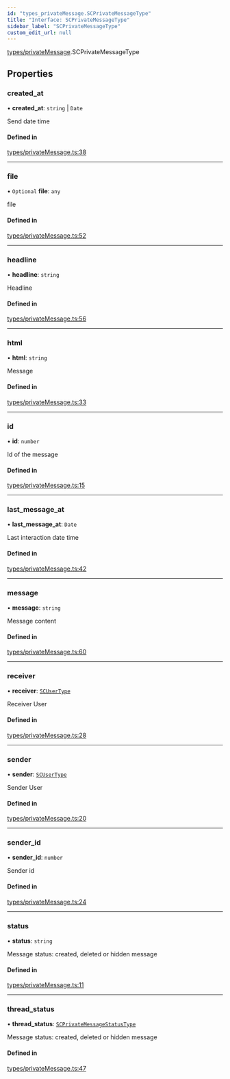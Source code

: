 ```yaml
---
id: "types_privateMessage.SCPrivateMessageType"
title: "Interface: SCPrivateMessageType"
sidebar_label: "SCPrivateMessageType"
custom_edit_url: null
---
```


[types/privateMessage](../modules/types_privateMessage.md).SCPrivateMessageType

## Properties

### created\_at

• **created\_at**: `string` \| `Date`

Send date time

#### Defined in

[types/privateMessage.ts:38](https://github.com/selfcommunity/community-ui/blob/1eb776a/packages/sc-core/src/types/privateMessage.ts#L38)

___

### file

• `Optional` **file**: `any`

file

#### Defined in

[types/privateMessage.ts:52](https://github.com/selfcommunity/community-ui/blob/1eb776a/packages/sc-core/src/types/privateMessage.ts#L52)

___

### headline

• **headline**: `string`

Headline

#### Defined in

[types/privateMessage.ts:56](https://github.com/selfcommunity/community-ui/blob/1eb776a/packages/sc-core/src/types/privateMessage.ts#L56)

___

### html

• **html**: `string`

Message

#### Defined in

[types/privateMessage.ts:33](https://github.com/selfcommunity/community-ui/blob/1eb776a/packages/sc-core/src/types/privateMessage.ts#L33)

___

### id

• **id**: `number`

Id of the message

#### Defined in

[types/privateMessage.ts:15](https://github.com/selfcommunity/community-ui/blob/1eb776a/packages/sc-core/src/types/privateMessage.ts#L15)

___

### last\_message\_at

• **last\_message\_at**: `Date`

Last interaction date time

#### Defined in

[types/privateMessage.ts:42](https://github.com/selfcommunity/community-ui/blob/1eb776a/packages/sc-core/src/types/privateMessage.ts#L42)

___

### message

• **message**: `string`

Message content

#### Defined in

[types/privateMessage.ts:60](https://github.com/selfcommunity/community-ui/blob/1eb776a/packages/sc-core/src/types/privateMessage.ts#L60)

___

### receiver

• **receiver**: [`SCUserType`](types_user.SCUserType.md)

Receiver User

#### Defined in

[types/privateMessage.ts:28](https://github.com/selfcommunity/community-ui/blob/1eb776a/packages/sc-core/src/types/privateMessage.ts#L28)

___

### sender

• **sender**: [`SCUserType`](types_user.SCUserType.md)

Sender User

#### Defined in

[types/privateMessage.ts:20](https://github.com/selfcommunity/community-ui/blob/1eb776a/packages/sc-core/src/types/privateMessage.ts#L20)

___

### sender\_id

• **sender\_id**: `number`

Sender id

#### Defined in

[types/privateMessage.ts:24](https://github.com/selfcommunity/community-ui/blob/1eb776a/packages/sc-core/src/types/privateMessage.ts#L24)

___

### status

• **status**: `string`

Message status: created, deleted or hidden message

#### Defined in

[types/privateMessage.ts:11](https://github.com/selfcommunity/community-ui/blob/1eb776a/packages/sc-core/src/types/privateMessage.ts#L11)

___

### thread\_status

• **thread\_status**: [`SCPrivateMessageStatusType`](../enums/types_privateMessage.SCPrivateMessageStatusType.md)

Message status: created, deleted or hidden message

#### Defined in

[types/privateMessage.ts:47](https://github.com/selfcommunity/community-ui/blob/1eb776a/packages/sc-core/src/types/privateMessage.ts#L47)
